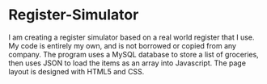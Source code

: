# Register-Simulator
I am creating a register simulator based on a real world register that I use. My code is entirely my own, and is not borrowed or copied from any company. The program uses a MySQL database to store a list of groceries, then uses JSON to load the items as an array into Javascript. The page layout is designed with HTML5 and CSS.
